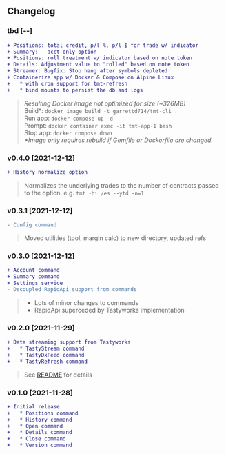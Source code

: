 ## Changelog

### tbd [--]
```diff
+ Positions: total credit, p/l %, p/l $ for trade w/ indicator
+ Summary: --acct-only option
+ Positions: roll treatment w/ indicator based on note token
+ Details: Adjustment value to "rolled" based on note token
+ Streamer: Bugfix: Stop hang after symbols depleted
+ Containerize app w/ Docker & Compose on Alpine Linux
+   * with cron support for tmt-refresh
+   * bind mounts to persist the db and logs
```
> _Resulting Docker image not optimized for size (~326MB)_    
> Build*: `docker image build -t garrettd714/tmt-cli .`    
> Run app: `docker compose up -d`    
> Prompt: `docker container exec -it tmt-app-1 bash`   
> Stop app: `docker compose down`     
> _*Image only requires rebuild if Gemfile or Dockerfile are changed._

### v0.4.0 [2021-12-12]
```diff
+ History normalize option
```
> Normalizes the underlying trades to the number of contracts passed
to the option. e.g. `tmt -hi /es --ytd -n=1`

### v0.3.1 [2021-12-12]
```diff
- Config command
```
> Moved utilities (tool, margin calc) to new directory, updated refs

### v0.3.0 [2021-12-12]
```diff
+ Account command
+ Summary command
+ Settings service
- Decoupled RapidApi support from commands
```
> * Lots of minor changes to commands
> * RapidApi superceded by Tastyworks implementation

### v0.2.0 [2021-11-29]
```diff
+ Data streaming support from Tastyworks
+   * TastyStream command
+   * TastyDxFeed command
+   * TastyRefresh command
```
> See [README](README.md) for details

### v0.1.0 [2021-11-28]
```diff
+ Initial release
+   * Positions command
+   * History command
+   * Open command
+   * Details command
+   * Close command
+   * Version command
```
